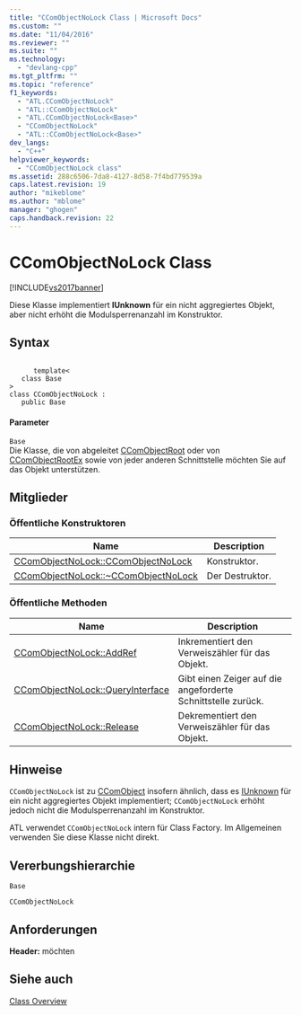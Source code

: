 ```yaml
---
title: "CComObjectNoLock Class | Microsoft Docs"
ms.custom: ""
ms.date: "11/04/2016"
ms.reviewer: ""
ms.suite: ""
ms.technology: 
  - "devlang-cpp"
ms.tgt_pltfrm: ""
ms.topic: "reference"
f1_keywords: 
  - "ATL.CComObjectNoLock"
  - "ATL::CComObjectNoLock"
  - "ATL.CComObjectNoLock<Base>"
  - "CComObjectNoLock"
  - "ATL::CComObjectNoLock<Base>"
dev_langs: 
  - "C++"
helpviewer_keywords: 
  - "CComObjectNoLock class"
ms.assetid: 288c6506-7da8-4127-8d58-7f4bd779539a
caps.latest.revision: 19
author: "mikeblome"
ms.author: "mblome"
manager: "ghogen"
caps.handback.revision: 22
---
```

# CComObjectNoLock Class
[!INCLUDE[vs2017banner](../../assembler/inline/includes/vs2017banner.md)]

Diese Klasse implementiert **IUnknown** für ein nicht aggregiertes Objekt, aber nicht erhöht die Modulsperrenanzahl im Konstruktor.  
  
## Syntax  
  
```  
  
      template<  
   class Base   
>  
class CComObjectNoLock :  
   public Base  
```  
  
#### Parameter  
 `Base`  
 Die Klasse, die von abgeleitet [CComObjectRoot](../../atl/reference/ccomobjectroot-class.md) oder von [CComObjectRootEx](../../atl/reference/ccomobjectrootex-class.md) sowie von jeder anderen Schnittstelle möchten Sie auf das Objekt unterstützen.  
  
## Mitglieder  
  
### Öffentliche Konstruktoren  
  
|Name|Description|  
|----------|-----------------|  
|[CComObjectNoLock::CComObjectNoLock](../Topic/CComObjectNoLock::CComObjectNoLock.md)|Konstruktor.|  
|[CComObjectNoLock::~CComObjectNoLock](../Topic/CComObjectNoLock::~CComObjectNoLock.md)|Der Destruktor.|  
  
### Öffentliche Methoden  
  
|Name|Description|  
|----------|-----------------|  
|[CComObjectNoLock::AddRef](../Topic/CComObjectNoLock::AddRef.md)|Inkrementiert den Verweiszähler für das Objekt.|  
|[CComObjectNoLock::QueryInterface](../Topic/CComObjectNoLock::QueryInterface.md)|Gibt einen Zeiger auf die angeforderte Schnittstelle zurück.|  
|[CComObjectNoLock::Release](../Topic/CComObjectNoLock::Release.md)|Dekrementiert den Verweiszähler für das Objekt.|  
  
## Hinweise  
 `CComObjectNoLock` ist zu [CComObject](../../atl/reference/ccomobject-class.md) insofern ähnlich, dass es [IUnknown](http://msdn.microsoft.com/library/windows/desktop/ms680509) für ein nicht aggregiertes Objekt implementiert; `CComObjectNoLock` erhöht jedoch nicht die Modulsperrenanzahl im Konstruktor.  
  
 ATL verwendet `CComObjectNoLock` intern für Class Factory.  Im Allgemeinen verwenden Sie diese Klasse nicht direkt.  
  
## Vererbungshierarchie  
 `Base`  
  
 `CComObjectNoLock`  
  
## Anforderungen  
 **Header:**  möchten  
  
## Siehe auch  
 [Class Overview](../../atl/atl-class-overview.md)